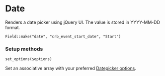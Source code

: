 # Date

Renders a date picker using jQuery UI. The value is stored in YYYY-MM-DD format.

`Field::make("date", "crb_event_start_date", "Start")`

### Setup methods

`set_options($options)`

Set an associative array with your preferred [Datepicker options](http://api.jqueryui.com/datepicker/).